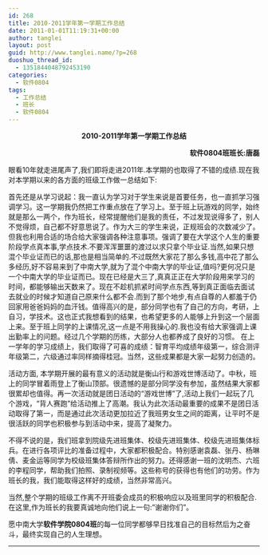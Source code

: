 ```yaml
---
id: 268
title: 2010-2011学年第一学期工作总结
date: 2011-01-01T11:19:31+00:00
author: tanglei
layout: post
guid: http://www.tanglei.name/?p=268
duoshuo_thread_id:
  - 1351844048792453190
categories:
  - 软件0804
tags:
  - 工作总结
  - 班长
  - 软件0804
---
```

<p style="text-align: center;">
  <strong> 2010-2011学年第一学期工作总结</strong>
</p>

<p style="text-align: right;">
  <strong> 软件0804班班长</strong><strong>:</strong><strong>唐磊</strong><strong> </strong>
</p>

眼看10年就走进尾声了,我们即将走进2011年.本学期的也取得了不错的成绩.现在我对本学期以来的各方面的班级工作做一总结如下:

首先还是从学习说起：我一直认为学习对于学生来说是首要任务，也一直抓学习强调学习。这一学期我仍然把工作重点放在了学习上。至于班上玩游戏的同学，始终就是那么一两个，作为班长，经常提醒他们是我的责任，不过发现说得多了，别人不觉得烦，自己都不好意思说了。作为大三的学生来说，正规班会的次数减少了。但我也利用合适的场合给大家强调各种注意事项。强调了要在大学这个人生的重要阶段学点真本事,学点技术.不要浑浑噩噩的渡过以求只拿个毕业证.当然,如果只想混个毕业证而已的话,那也是相当简单的.不过既然大家花了那么多钱,高中花了那么多经历,好不容易来到了中南大学,就为了混个中南大学的毕业证,值吗?更何况只是一个中南大学的毕业证而已。现在已经是大三了,真真正正在大学阶段用来学习的时间，都能够输出天数来了。现在不趁机抓紧时间学点东西,等到真正面临去面试去就业的时候才知道自己原来什么都不会.而到了那个地步,有点自尊的人都羞于仍回家用爸爸妈妈的血汗钱。值得高兴的是，部分同学也有了自己的方向，考研，上自习，学技术。这也正式我想看到的结果，也希望更多的人能够上升到这一个层面上来。至于班上同学的上课情况,这一点是不用我操心的.我也没有给大家强调上课出勤率上的问题。经过几个学期的历练，大部分人也都养成了良好的习惯。 在上一学年的学习成绩上，我们取得了可喜的成绩：智育平均成绩年级第一，综合测评年级第二，六级通过率同样摘得桂冠。当然，这些成果都是大家一起努力创造的。

活动方面, 本学期开展的最有意义的活动就是衡山行和游戏世博活动了。中秋，班上的同学冒着雨登上了衡山顶部。很遗憾的是部分同学没有参加，虽然结果大家都很累却也值得。再一次活动就是团日活动的“游戏世博”了,活动上我们一起玩了几个游戏，“背人赛跑”给活动推上了高潮。我认为此次活动最重要的成果不是团日活动取得了第一，而是通过此次活动更加拉近了我班男女生之间的距离，让平时不是很活跃的同学也积极参与到活动中来，提高了凝聚力。

不得不说的是，我们班拿到院级先进班集体、校级先进班集体、校级先进班集体标兵。在进行各项评比的准备过程中，大家都积极配合。特别感谢袁磊、张丹、杨琳倩、麦金运等同学为校级班集体答辩所作出的努力。还得感谢一班的沈明杰、六班的李程同学，帮助我们拍照、录制视频等。这些称号的获得也有他们的功劳。作为班长的我，我们能取得这样好的成绩，当然非常高兴。

当然,整个学期的班级工作离不开班委会成员的积极响应以及班里同学的积极配合.在这里,作为班长的我要真诚地向他们说上一句:”谢谢你们”。

愿中南大学**软件学院0804班**的每一位同学都够早日找准自己的目标然后为之奋斗，最终实现自己的人生理想。

 ****
